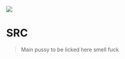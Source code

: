 <img src="https://i.postimg.cc/43rRRBB8/image.png">

# SRC

> Main pussy to be licked here smell fuck
